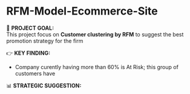 # RFM-Model-Ecommerce-Site
🎯 **PROJECT GOAL:**\
This project focus on **Customer clustering by RFM** to suggest the best promotion strategy for the firm

👉 **KEY FINDING:** 
- Company curently having more than 60% is At Risk; this group of customers have  

📊 **STRATEGIC SUGGESTION:**
